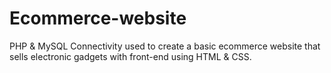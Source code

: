 # Ecommerce-website
PHP &amp; MySQL Connectivity used to create a basic ecommerce website that sells electronic gadgets with front-end using HTML &amp; CSS.
